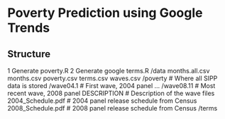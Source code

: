 # Poverty Prediction using Google Trends


## Structure
1 Generate poverty.R
2 Generate google terms.R
/data
	months.all.csv
	months.csv
	poverty.csv
	terms.csv
	waves.csv
	/poverty # Where all SIPP data is stored
		/wave04.1 # First wave, 2004 panel
		...
		/wave08.11 # Most recent wave, 2008 panel
		DESCRIPTION # Description of the wave files
		2004_Schedule.pdf # 2004 panel release schedule from Census
		2008_Schedule.pdf # 2008 panel release schedule from Census
	/terms
	